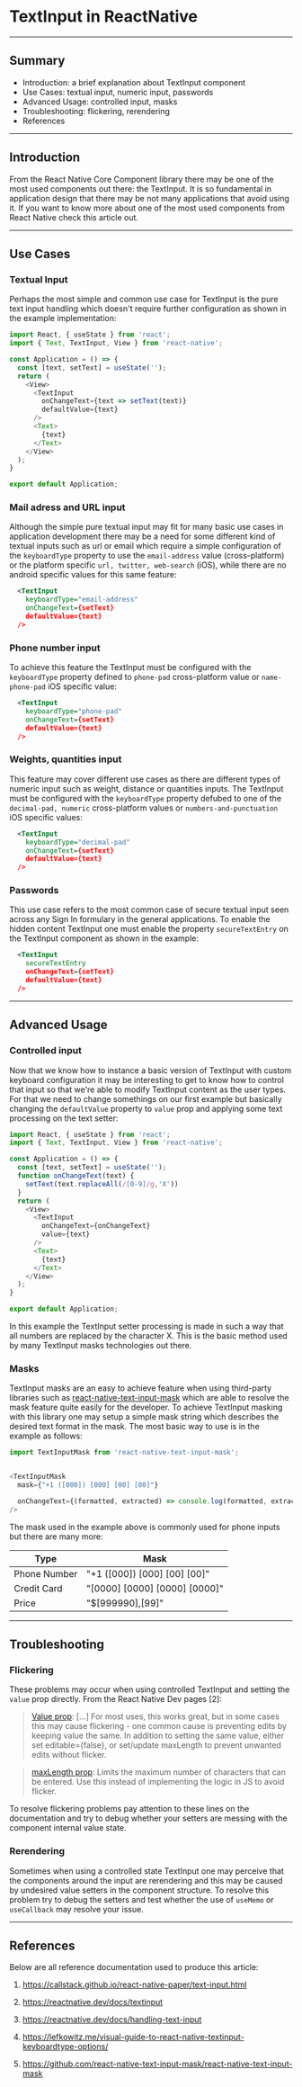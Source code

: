 # TextInput in ReactNative

---
## Summary

- Introduction: a brief explanation about TextInput component
- Use Cases: textual input, numeric input, passwords
- Advanced Usage: controlled input, masks
- Troubleshooting: flickering, rerendering
- References

---
## Introduction

From the React Native Core Component library there may be one of the most used components out there: the TextInput. It is so fundamental in application design that there may be not many applications that avoid using it. If you want to know more about one of the most used components from React Native check this article out.

---
## Use Cases

### Textual Input

Perhaps the most simple and common use case for TextInput is the pure text input handling which doesn't require further configuration as shown in the example implementation:

```js
import React, { useState } from 'react';
import { Text, TextInput, View } from 'react-native';

const Application = () => {
  const [text, setText] = useState('');
  return (
    <View>
      <TextInput
        onChangeText={text => setText(text)}
        defaultValue={text}
      />
      <Text>
        {text}
      </Text>
    </View>
  );
}

export default Application;
```

### Mail adress and URL input

Although the simple pure textual input may fit for many basic use cases in application development there may be a need for some different kind of textual inputs such as url or email which require a simple configuration of the `keyboardType` property to use the `email-address` value (cross-platform) or the platform specific `url, twitter, web-search` (iOS), while there are no android specific values for this same feature:

```xml
  <TextInput
    keyboardType="email-address"
    onChangeText={setText}
    defaultValue={text}
  />
```

### Phone number input

To achieve this feature the TextInput  must be configured with the `keyboardType` property defined to `phone-pad` cross-platform value or `name-phone-pad` iOS specific value:

```xml
  <TextInput
    keyboardType="phone-pad"
    onChangeText={setText}
    defaultValue={text}
  />
```

### Weights, quantities input

This feature may cover different use cases as there are different types of numeric input such as weight, distance or quantities inputs. The TextInput must be configured with the `keyboardType` property defubed to one of the `decimal-pad, numeric` cross-platform values or `numbers-and-punctuation` iOS specific values:

```xml
  <TextInput
    keyboardType="decimal-pad"
    onChangeText={setText}
    defaultValue={text}
  />
```

### Passwords

This use case refers to the most common case of secure textual input seen across any Sign In formulary in the general applications. To enable the hidden content TextInput one must enable the property `secureTextEntry` on the TextInput component as shown in the example:

```xml
  <TextInput
    secureTextEntry
    onChangeText={setText}
    defaultValue={text}
  />
```

---
## Advanced Usage

### Controlled input

Now that we know how to instance a basic version of TextInput with custom keyboard configuration it may be interesting to get to know how to control that input so that we're able to modify TextInput content as the user types. For that we need to change somethings on our first example but basically changing the `defaultValue` property to `value` prop and applying some text processing on the text setter:

```js
import React, { useState } from 'react';
import { Text, TextInput, View } from 'react-native';

const Application = () => {
  const [text, setText] = useState('');
  function onChangeText(text) {
    setText(text.replaceAll(/[0-9]/g,'X'))
  }
  return (
    <View>
      <TextInput
        onChangeText={onChangeText}
        value={text}
      />
      <Text>
        {text}
      </Text>
    </View>
  );
}

export default Application;
```

In this example the TextInput setter processing is made in such a way that all numbers are replaced by the character X. This is the basic method used by many TextInput masks technologies out there.

### Masks

TextInput masks are an easy to achieve feature when using third-party libraries such as [react-native-text-input-mask](https://github.com/react-native-text-input-mask/react-native-text-input-mask) which are able to resolve the mask feature quite easily for the developer. To achieve TextInput masking with this library one may setup a simple mask string which describes the desired text format in the mask. The most basic way to use is in the example as follows:

```js
import TextInputMask from 'react-native-text-input-mask';


<TextInputMask
  mask={"+1 ([000]) [000] [00] [00]"}

  onChangeText={(formatted, extracted) => console.log(formatted, extracted)}
/>
```

The mask used in the example above is commonly used for phone inputs but there are many more:

Type|Mask
-|-
Phone Number|"+1 ([000]) [000] [00] [00]"
Credit Card|"[0000] [0000] [0000] [0000]"
Price|"$[999990],[99]"


---
## Troubleshooting

### Flickering

These problems may occur when using controlled TextInput and setting the `value` prop directly. From the React Native Dev pages [2]:

> [Value prop](https://reactnative.dev/docs/textinput#value): [...] For most uses, this works great, but in some cases this may cause flickering - one common cause is preventing edits by keeping value the same. In addition to setting the same value, either set editable={false}, or set/update maxLength to prevent unwanted edits without flicker.

> [maxLength prop](https://reactnative.dev/docs/textinput#maxlength): Limits the maximum number of characters that can be entered. Use this instead of implementing the logic in JS to avoid flicker.

To resolve flickering problems pay attention to these lines on the documentation and try to debug whether your setters are messing with the component internal value state.

### Rerendering

Sometimes when using a controlled state TextInput one may perceive that the components around the input are rerendering and this may be caused by undesired value setters in the component structure. To resolve this problem try to debug the setters and test whether the use of `useMemo` or `useCallback` may resolve your issue.

---
## References

Below are all reference documentation used to produce this article:

1. https://callstack.github.io/react-native-paper/text-input.html

2. https://reactnative.dev/docs/textinput

3. https://reactnative.dev/docs/handling-text-input

4. https://lefkowitz.me/visual-guide-to-react-native-textinput-keyboardtype-options/

5. https://github.com/react-native-text-input-mask/react-native-text-input-mask